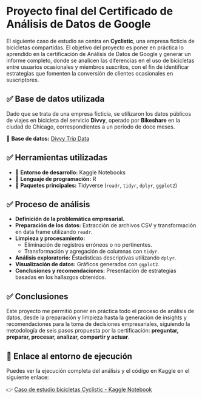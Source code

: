 
# Proyecto final del Certificado de Análisis de Datos de Google  

El siguiente caso de estudio se centra en **Cyclistic**, una empresa ficticia de bicicletas compartidas. El objetivo del proyecto es poner en práctica lo aprendido en la certificación de Análisis de Datos de Google y generar un informe completo, donde se analicen las diferencias en el uso de bicicletas entre usuarios ocasionales y miembros suscritos, con el fin de identificar estrategias que fomenten la conversión de clientes ocasionales en suscriptores.  

## ✅ Base de datos utilizada  

Dado que se trata de una empresa ficticia, se utilizaron los datos públicos de viajes en bicicleta del servicio **Divvy**, operado por **Bikeshare** en la ciudad de Chicago, correspondientes a un período de doce meses.  

🔗 **Base de datos:** [Divvy Trip Data](https://divvy-tripdata.s3.amazonaws.com/index.html)  

## ✅ Herramientas utilizadas  

- 📌 **Entorno de desarrollo:** Kaggle Notebooks  
- 📌 **Lenguaje de programación:** R  
- 📌 **Paquetes principales:** Tidyverse (`readr`, `tidyr`, `dplyr`, `ggplot2`)  

## ✅ Proceso de análisis  

- **Definición de la problemática empresarial.**  
- **Preparación de los datos:** Extracción de archivos CSV y transformación en data frame utilizando `readr`.  
- **Limpieza y procesamiento:**  
   - Eliminación de registros erróneos o no pertinentes.  
   - Transformación y agregación de columnas con `tidyr`.  
- **Análisis exploratorio:** Estadísticas descriptivas utilizando `dplyr`.  
- **Visualización de datos:** Gráficos generados con `ggplot2`.  
- **Conclusiones y recomendaciones:** Presentación de estrategias basadas en los hallazgos obtenidos.  

## ✅ Conclusiones  

Este proyecto me permitió poner en práctica todo el proceso de análisis de datos, desde la preparación y limpieza hasta la generación de insights y recomendaciones para la toma de decisiones empresariales, siguiendo la metodología de seis pasos propuesta por la certificación: **preguntar, preparar, procesar, analizar, compartir y actuar**. 

## 📎 Enlace al entorno de ejecución  

Puedes ver la ejecución completa del análisis y el código en Kaggle en el siguiente enlace:  

👉 [Caso de estudio bicicletas Cyclistic - Kaggle Notebook](https://www.kaggle.com/code/juanalbornoz90/caso-de-estudio-bicicletas-cyclistic)  




